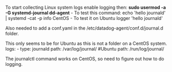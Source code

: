 To start collecting Linux system logs enable logging then:
	**sudo usermod -a -G systemd-journal dd-agent**
	- To test this command: echo 'hello journald' | systemd -cat -p info CentOS
	- To test it on Ubuntu logger 'hello journald'

Also needed to add a conf.yaml in the /etc/datadog-agent/conf.d/journal.d folder.

This only seems to be for Ubuntu as this is not a folder on a CentOS system.
logs:
    - type: journald
      path: /var/log/journal/  #Ubuntu
      path: /run/log/journal/

The journalctl command works on CentOS, so need to figure out how to do logging.
